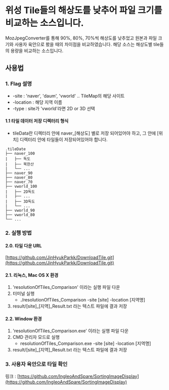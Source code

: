 # 위성 Tile들의 해상도를 낮추어 파일 크기를 비교하는 소스입니다.
 MozJpegConverter를 통해 90%, 80%, 70%씩 해상도를 낮추었고 원본과 파일 크기와 사용자 육안으로 봤을 때의 차이점을 비교하였습니다. 해당 소스는 해상도별 tile들의 용량을 비교하는 소스입니다.

## 사용법
### 1. Flag 설명
* -site : 'naver', 'daum', 'vworld'   .. TileMap의 해당 사이트
* -location : 해당 지역 이름
* -type : site가 'vworld'라면 2D or 3D 선택
#### 1.1 타일 데이터 저장 디렉터리 형식
* tileData란 디렉터리 안에 naver_[해상도] 별로 저장 되어있어야 하고, 그 안에 [위치] 디렉터리 안에 타일들이 저장되어있어야 합니다.
```
.tileDate
├── naver_100
|   ├── 독도
|   ├── 북한산
|   └── ...
├── naver_90
├── naver_80
├── naver_70
├── vworld_100
|   ├── 2D독도
|   ├── ...
|   ├── 3D독도
|   └── ...
├── vworld_90
├── vworld_80
└── ...
```

### 2. 실행 방법  
#### 2.0. 타일 다운 URL
[https://github.com/JinHyukParkk/DownloadTile.git](https://github.com/JinHyukParkk/DownloadTile.git)

#### 2.1. 리눅스, Mac OS X  환경
  1. 'resolutionOfTiles_Comparison' 이라는 실행 파일 다운
  2. 터미널 실행
      * ./resolutionOfTiles_Comparison -site [site] -location [지역명]
  3. result/[site]_[지역]_Result.txt 라는 텍스트 파일에 결과 저장

#### 2.2. Window 환경
  1. 'resolutionOfTiles_Comparison.exe' 이라는 실행 파일 다운
  2. CMD 관리자 모드로 실행
      * resolutionOfTiles_Comparison.exe -site [site] -location [지역명]
  3. result/[site]_[지역]_Result.txt 라는 텍스트 파일에 결과 저장

### 3. 사용자 육안으로 타일 확인
링크 : [https://github.com/IngIeoAndSpare/SortingImageDisplay](https://github.com/IngIeoAndSpare/SortingImageDisplay)
